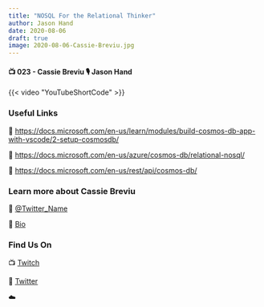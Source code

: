 ```yaml
---
title: "NOSQL For the Relational Thinker"
author: Jason Hand
date: 2020-08-06
draft: true
image: 2020-08-06-Cassie-Breviu.jpg
---
```


#### 📺 023 - Cassie Breviu 🎙️ Jason Hand

<!--more-->

{{< video "YouTubeShortCode" >}}


### Useful Links

🔗 https://docs.microsoft.com/en-us/learn/modules/build-cosmos-db-app-with-vscode/2-setup-cosmosdb/
 
🔗 https://docs.microsoft.com/en-us/azure/cosmos-db/relational-nosql/
 
🔗 https://docs.microsoft.com/en-us/rest/api/cosmos-db/


### Learn more about Cassie Breviu

🔗 [@Twitter_Name](https://twitter.com/cassieview)

🔗 [Bio](https://developer.microsoft.com/en-us/advocates/cassie-breviu)


### Find Us On

📺 [Twitch](https://www.twitch.tv/microsoftdeveloper)

🔗 [Twitter](https://twitter.com/jasonhand)

☁️
